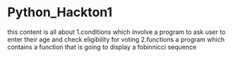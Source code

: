 ﻿# Python_Hackton1
this content is all about 
1.conditions 
which involve a program to ask user to enter their age and check eligibility for voting
2.functions
a program which contains a function that is going to display a fobinnicci sequence
